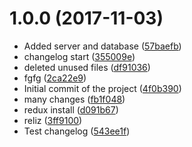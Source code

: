 <a name="1.0.0"></a>
# 1.0.0 (2017-11-03)

* Added server and database ([57baefb](https://github.com/Dertod25/MyFirstAppReact/commit/57baefb))
* changelog start ([355009e](https://github.com/Dertod25/MyFirstAppReact/commit/355009e))
* deleted unused files ([df91036](https://github.com/Dertod25/MyFirstAppReact/commit/df91036))
* fgfg ([2ca22e9](https://github.com/Dertod25/MyFirstAppReact/commit/2ca22e9))
* Initial commit of the project ([4f0b390](https://github.com/Dertod25/MyFirstAppReact/commit/4f0b390))
* many changes ([fb1f048](https://github.com/Dertod25/MyFirstAppReact/commit/fb1f048))
* redux install ([d091b67](https://github.com/Dertod25/MyFirstAppReact/commit/d091b67))
* reliz ([3ff9100](https://github.com/Dertod25/MyFirstAppReact/commit/3ff9100))
* Test changelog ([543ee1f](https://github.com/Dertod25/MyFirstAppReact/commit/543ee1f))



